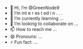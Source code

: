  - 👋 Hi, I’m @GreenNode9
-  👀 I’m  int e     r      es  t ed i n      .       . .        
- 🌱 I’m currently learning  ...                      
- 💞️ I’m looking to collaborate on ...             
- 📫 How to reach me ...   
- 😄 Pronouns: ... 
- ⚡ Fun fact: ... 

<!---
GreenNode9/GreenNode9 is a ✨ special ✨ repository because its `README.md` (this file) appears on your GitHub profile.
You can click the Preview link to take a look at your changes.
--->
